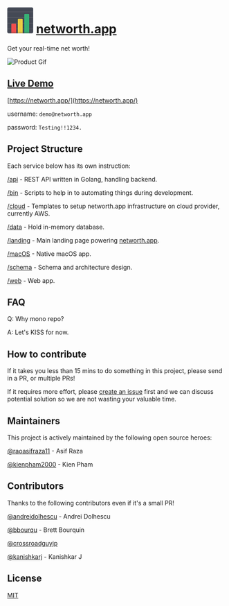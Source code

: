 # ![networth.app logo](landing/assets/img/networth.app-logo.png "networth.app logo") [networth.app](https://networth.app)

Get your real-time net worth!

![Product Gif](https://s3.amazonaws.com/creativetim_bucket/github/gif/black-dashboard.gif)

## [Live Demo](https://networth.app/)

[https://networth.app/](https://networth.app/)

username: `demo@networth.app`

password: `Testing!!1234.`

## Project Structure

Each service below has its own instruction:

[/api](api/) - REST API written in Golang, handling backend.

[/bin](bin/) - Scripts to help in to automating things during development.

[/cloud](cloud/) - Templates to setup networth.app infrastructure on cloud provider, currently AWS.

[/data](data/) - Hold in-memory database.

[/landing](landing/) - Main landing page powering [networth.app](https://networth.app).

[/macOS](macOS/) - Native macOS app.

[/schema](schema/) - Schema and architecture design.

[/web](web/) - Web app.

## FAQ

Q: Why mono repo?

A: Let's KISS for now.

## How to contribute

If it takes you less than 15 mins to do something in this project, please send in a PR, or multiple PRs!

If it requires more effort, please [create an issue](https://github.com/networth-app/networth/issues/new) first and we can discuss potential solution so we are not wasting your valuable time.

## Maintainers

This project is actively maintained by the following open source heroes:

[@raoasifraza11](https://github.com/raoasifraza11) - Asif Raza

[@kienpham2000](https://github.com/kienpham2000) - Kien Pham

## Contributors

Thanks to the following contributors even if it's a small PR!

[@andreidolhescu](https://github.com/andreidolhescu) - Andrei Dolhescu

[@bbourqu](https://github.com/bbourqu) - Brett Bourquin

[@crossroadguyjp](https://github.com/crossroadguyjp)

[@kanishkarj](https://github.com/kanishkarj) - Kanishkar J

## License

[MIT](LICENSE)
